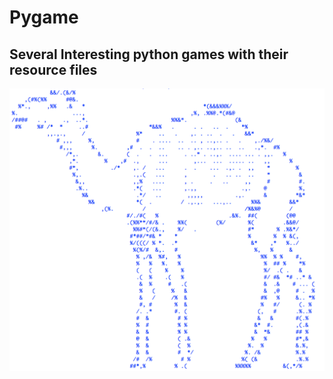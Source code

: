 # Pygame
Several Interesting python games with their resource files
------------------------------------------------------------
![alt text](https://raw.githubusercontent.com/Gamusren/Pygame/master/Camel/ThumbnailCamel.png)
